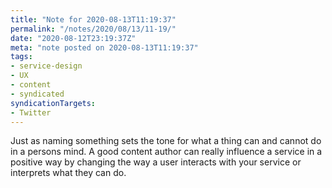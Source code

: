 ```yaml
---
title: "Note for 2020-08-13T11:19:37"
permalink: "/notes/2020/08/13/11-19/"
date: "2020-08-12T23:19:37Z"
meta: "note posted on 2020-08-13T11:19:37"
tags:
- service-design
- UX
- content
- syndicated
syndicationTargets:
- Twitter
---
```

Just as naming something sets the tone for what a thing can and cannot do in a persons mind. A good content author can really influence a service in a positive way by changing the way a user interacts with your service or interprets what they can do.

